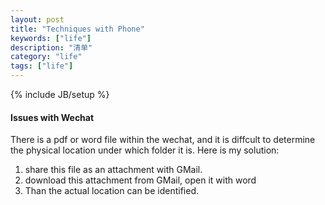 ```yaml
---
layout: post
title: "Techniques with Phone"
keywords: ["life"]
description: "清单"
category: "life"
tags: ["life"]
---
```

{% include JB/setup %}

#### Issues with Wechat

There is a pdf or word file within the wechat, and it is diffcult to determine
the physical location under which folder it is. Here is my solution:
1. share this file as an attachment  with GMail.
2. download this attachment from GMail, open it with word
3. Than the actual location can be identified.

